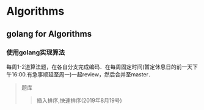 # Algorithms
golang for Algorithms
--------------------------
### 使用golang实现算法
每周1-2道算法题，在各自分支完成编码．在每周固定时间(暂定休息日的前一天下午16:00.有急事顺延至周一)一起review，然后合并至master．
> 题库
> > 插入排序,快速排序(2019年8月19号)
